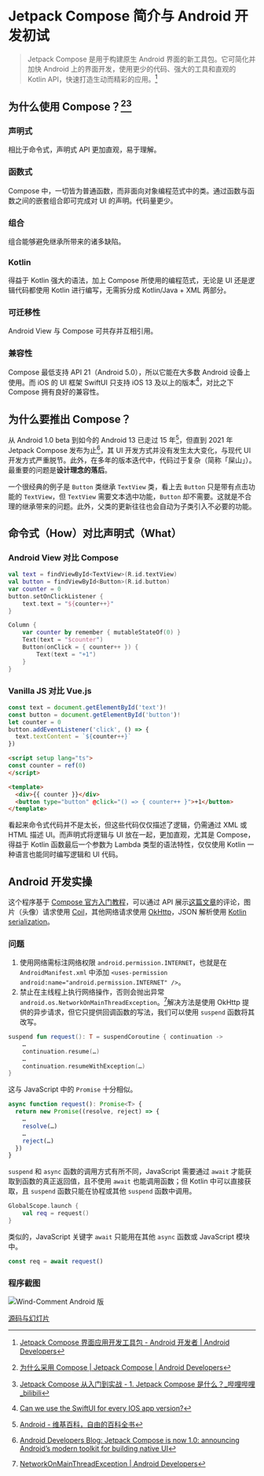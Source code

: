 # Jetpack Compose 简介与 Android 开发初试

> Jetpack Compose 是用于构建原生 Android 界面的新工具包。它可简化并加快 Android 上的界面开发，使用更少的代码、强大的工具和直观的 Kotlin API，快速打造生动而精彩的应用。[^1]

<!--more-->

## 为什么使用 Compose？[^2][^3]

### 声明式

相比于命令式，声明式 API 更加直观，易于理解。

### 函数式

Compose 中，一切皆为普通函数，而非面向对象编程范式中的类。通过函数与函数之间的嵌套组合即可完成对 UI 的声明。代码量更少。

### 组合

组合能够避免继承所带来的诸多缺陷。

### Kotlin

得益于 Kotlin 强大的语法，加上 Compose 所使用的编程范式，无论是 UI 还是逻辑代码都使用 Kotlin 进行编写，无需拆分成 Kotlin/Java + XML 两部分。

### 可迁移性

Android View 与 Compose 可共存并互相引用。

### 兼容性

Compose 最低支持 API 21（Android 5.0），所以它能在大多数 Android 设备上使用。而 iOS 的 UI 框架 SwiftUI 只支持 iOS 13 及以上的版本[^4]，对比之下 Compose 拥有良好的兼容性。

## 为什么要推出 Compose？

从 Android 1.0 beta 到如今的 Android 13 已走过 15 年[^5]，但直到 2021 年 Jetpack Compose 发布为止[^6]，其 UI 开发方式并没有发生太大变化，与现代 UI 开发方式严重脱节。此外，在多年的版本迭代中，代码过于复杂（简称「屎山」）。最重要的问题是**设计理念的落后**。

一个很经典的例子是 `Button` 类继承 `TextView` 类，看上去 `Button` 只是带有点击功能的 `TextView`，但 `TextView` 需要文本选中功能，`Button` 却不需要。这就是不合理的继承带来的问题。此外，父类的更新往往也会自动为子类引入不必要的功能。

## 命令式（How）对比声明式（What）

### Android View 对比 Compose

```kotlin
val text = findViewById<TextView>(R.id.textView)
val button = findViewById<Button>(R.id.button)
var counter = 0
button.setOnClickListener {
    text.text = "${counter++}"
}
```

```kotlin
Column {
    var counter by remember { mutableStateOf(0) }
    Text(text = "$counter")
    Button(onClick = { counter++ }) {
        Text(text = "+1")
    }
}
```

### Vanilla JS 对比 Vue.js

```typescript
const text = document.getElementById('text')!
const button = document.getElementById('button')!
let counter = 0
button.addEventListener('click', () => {
  text.textContent = `${counter++}`
})
```

```html
<script setup lang="ts">
const counter = ref(0)
</script>

<template>
  <div>{{ counter }}</div>
  <button type="button" @click="() => { counter++ }">+1</button>
</template>
```

看起来命令式代码并不是太长，但这些代码仅仅描述了逻辑，仍需通过 XML 或 HTML 描述 UI。而声明式将逻辑与 UI 放在一起，更加直观，尤其是 Compose，得益于 Kotlin 函数最后一个参数为 Lambda 类型的语法特性，仅仅使用 Kotlin 一种语言也能同时编写逻辑和 UI 代码。

## Android 开发实操

这个程序基于 [Compose 官方入门教程](https://developer.android.com/jetpack/compose/tutorial)，可以通过 API 展示[这篇文章](https://moecm.com/dynamic-memory-and-linear-structures-in-c-intro/)的评论，图片（头像）请求使用 [Coil](https://coil-kt.github.io/coil/)，其他网络请求使用 [OkHttp](https://square.github.io/okhttp/)，JSON 解析使用 [Kotlin serialization](https://github.com/Kotlin/kotlinx.serialization)。

### 问题

1. 使用网络需标注网络权限 `android.permission.INTERNET`，也就是在 `AndroidManifest.xml` 中添加 `<uses-permission android:name="android.permission.INTERNET" />`。
2. 禁止在主线程上执行网络操作，否则会抛出异常 `android.os.NetworkOnMainThreadException`。[^7]解决方法是使用 OkHttp 提供的异步请求，但它只提供回调函数的写法，我们可以使用 `suspend` 函数将其改写。

```kotlin
suspend fun request(): T = suspendCoroutine { continuation ->
    …
    continuation.resume(…)
    …
    continuation.resumeWithException(…)
}
```

这与 JavaScript 中的 `Promise` 十分相似。

```typescript
async function request(): Promise<T> {
  return new Promise((resolve, reject) => {
    …
    resolve(…)
    …
    reject(…)
  })
}
```

`suspend` 和 `async` 函数的调用方式有所不同，JavaScript 需要通过 `await` 才能获取到函数的真正返回值，且不使用 `await` 也能调用函数；但 Kotlin 中可以直接获取，且 `suspend` 函数只能在协程或其他 `suspend` 函数中调用。

```kotlin
GlobalScope.launch {
    val req = request()
}
```

类似的，JavaScript 关键字 `await` 只能用在其他 `async` 函数或 JavaScript 模块中。

```typescript
const req = await request()
```

### 程序截图

![Wind-Comment Android 版](./wind-comment-android-screenshot.webp)

[源码与幻灯片](../files/wind-comment-compose.zip)

[^1]: [Jetpack Compose 界面应用开发工具包 - Android 开发者  |  Android Developers](https://developer.android.com/jetpack/compose)
[^2]: [为什么采用 Compose  |  Jetpack Compose  |  Android Developers](https://developer.android.com/jetpack/compose/why-adopt)
[^3]: [Jetpack Compose 从入门到实战 - 1. Jetpack Compose 是什么？_哔哩哔哩_bilibili](https://www.bilibili.com/video/BV1Nd4y1S7HR/)
[^4]: [Can we use the SwiftUI for every IOS app version?](https://developer.apple.com/forums/thread/682366)
[^5]: [Android - 维基百科，自由的百科全书](https://zh.wikipedia.org/zh-cn/Android)
[^6]: [Android Developers Blog: Jetpack Compose is now 1.0: announcing Android’s modern toolkit for building native UI](https://android-developers.googleblog.com/2021/07/jetpack-compose-announcement.html)
[^7]: [NetworkOnMainThreadException  |  Android Developers](https://developer.android.com/reference/kotlin/android/os/NetworkOnMainThreadException)
